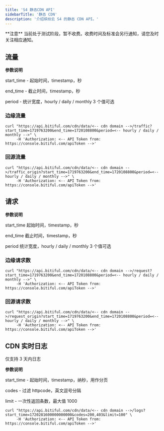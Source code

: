```yaml
---
title: 'S4 静态CDN API'
sidebarTitle: '静态 CDN'
description: '介绍缤纷云 S4 的静态 CDN API。'
---
```


<Warning>
**注意**
当前处于测试阶段，暂不收费。收费时间及标准会另行通知，请您及时关注相应通知。
</Warning>

## 流量

<Tip>

**参数说明**

start_time - 起始时间，timestamp，秒

end_time   - 截止时间，timestamp，秒

period     - 统计宽度，hourly / daily / monthly 3 个值可选

</Tip>

### 边缘流量
```shell
curl "https://api.bitiful.com/cdn/data/<-- cdn domain -->/traffic?start_time=1719763200&end_time=1720108800&period=<-- hourly / daily / monthly -->" \
     -H 'Authorization: <-- API Token from: https://console.bitiful.com/apiToken -->'
```

### 回源流量
```shell
curl "https://api.bitiful.com/cdn/data/<-- cdn domain -->/traffic_origin?start_time=1719763200&end_time=1720108800&period=<-- hourly / daily / monthly -->" \
     -H 'Authorization: <-- API Token from: https://console.bitiful.com/apiToken -->'
```

## 请求

<Tip>

**参数说明**

start_time   起始时间，timestamp，秒

end_time     截止时间，timestamp，秒

period       统计宽度，hourly / daily / monthly 3 个值可选

</Tip>

### 边缘请求数
```shell
curl "https://api.bitiful.com/cdn/data/<-- cdn domain -->/request?start_time=1719763200&end_time=1720108800&period=<-- hourly / daily / monthly -->" \
     -H 'Authorization: <-- API Token from: https://console.bitiful.com/apiToken -->'
```

### 回源请求数
```shell
curl "https://api.bitiful.com/cdn/data/<-- cdn domain -->/request_origin?start_time=1719763200&end_time=1720108800&period=<-- hourly / daily / monthly -->" \
     -H 'Authorization: <-- API Token from: https://console.bitiful.com/apiToken -->'
```

## CDN 实时日志
仅支持 3 天内日志

<Tip>

**参数说明**

start_time - 起始时间，timestamp，纳秒，用作分页

codes      - 过滤 httpcode，英文逗号分隔

limit      - 一次性返回条数，最大值 1000

</Tip>

```shell
curl "https://api.bitiful.com/cdn/data/<-- cdn domain -->/logs?start_time=1720281600000000000&codes=200,403&limit=100" \
     -H 'Authorization: <-- API Token from: https://console.bitiful.com/apiToken -->'
```